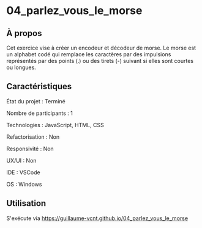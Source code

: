 # 04_parlez_vous_le_morse

## À propos 

Cet exercice vise à créer un encodeur et décodeur de morse. Le morse est un alphabet codé qui remplace les caractères par des impulsions représentés par des points (.) ou des tirets (-) suivant si elles sont courtes ou longues.

## Caractéristiques

État du projet : Terminé

Nombre de participants : 1 

Technologies : JavaScript, HTML, CSS

Refactorisation : Non 

Responsivité : Non

UX/UI : Non

IDE : VSCode

OS : Windows 

## Utilisation 

S'exécute via https://guillaume-vcnt.github.io/04_parlez_vous_le_morse

